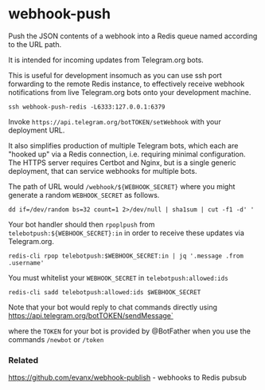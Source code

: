 # webhook-push

Push the JSON contents of a webhook into a Redis queue named according to the URL path.

It is intended for incoming updates from Telegram.org bots.

This is useful for development insomuch as you can use ssh port forwarding to the remote Redis instance, to effectively receive webhook notifications from live Telegram.org bots onto your development machine.
```shell
ssh webhook-push-redis -L6333:127.0.0.1:6379
```

Invoke `https://api.telegram.org/botTOKEN/setWebhook` with your deployment URL.

It also simplifies production of multiple Telegram bots, which each are "hooked up" via a Redis connection, i.e. requiring minimal configuration. The HTTPS server requires Certbot and Nginx, but is a single generic deployment, that can service webhooks for multiple bots.

The path of URL would `/webhook/${WEBHOOK_SECRET}` where you might generate a random `WEBHOOK_SECRET` as follows.

```shell
dd if=/dev/random bs=32 count=1 2>/dev/null | sha1sum | cut -f1 -d' '
```

Your bot handler should then `rpoplpush` from `telebotpush:${WEBHOOK_SECRET}:in` in order to receive these updates via Telegram.org.
```
redis-cli rpop telebotpush:$WEBHOOK_SECRET:in | jq '.message .from .username'
```

You must whitelist your `WEBHOOK_SECRET` in `telebotpush:allowed:ids`
```
redis-cli sadd telebotpush:allowed:ids $WEBHOOK_SECRET
```

Note that your bot would reply to chat commands directly using https://api.telegram.org/botTOKEN/sendMessage`

where the `TOKEN` for your bot is provided by @BotFather when you use the commands `/newbot` or `/token`


### Related 

https://github.com/evanx/webhook-publish - webhooks to Redis pubsub 

